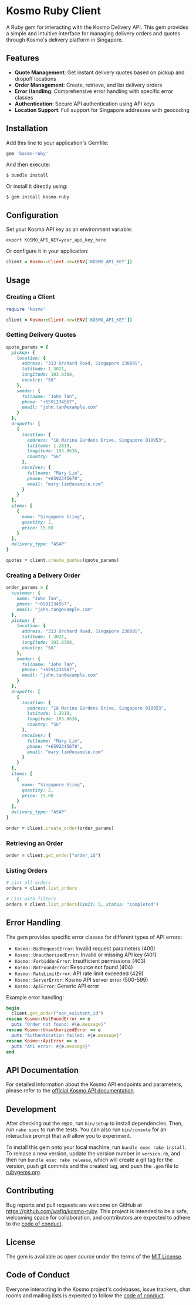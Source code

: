 # Kosmo Ruby Client

A Ruby gem for interacting with the Kosmo Delivery API. This gem provides a simple and intuitive interface for managing delivery orders and quotes through Kosmo's delivery platform in Singapore.

## Features

- **Quote Management**: Get instant delivery quotes based on pickup and dropoff locations
- **Order Management**: Create, retrieve, and list delivery orders
- **Error Handling**: Comprehensive error handling with specific error classes
- **Authentication**: Secure API authentication using API keys
- **Location Support**: Full support for Singapore addresses with geocoding

## Installation

Add this line to your application's Gemfile:

```ruby
gem 'kosmo-ruby'
```

And then execute:

    $ bundle install

Or install it directly using:

    $ gem install kosmo-ruby

## Configuration

Set your Kosmo API key as an environment variable:

    export KOSMO_API_KEY=your_api_key_here

Or configure it in your application:

```ruby
client = Kosmo::Client.new(ENV['KOSMO_API_KEY'])
```

## Usage

### Creating a Client

```ruby
require 'kosmo'

client = Kosmo::Client.new(ENV['KOSMO_API_KEY'])
```

### Getting Delivery Quotes

```ruby
quote_params = {
  pickup: {
    location: {
      address: "313 Orchard Road, Singapore 238895",
      latitude: 1.3021,
      longitude: 103.8368,
      country: "SG"
    },
    sender: {
      fullname: "John Tan",
      phone: "+6591234567",
      email: "john.tan@example.com"
    }
  },
  dropoffs: [
    {
      location: {
        address: "18 Marina Gardens Drive, Singapore 018953",
        latitude: 1.2819,
        longitude: 103.8636,
        country: "SG"
      },
      receiver: {
        fullname: "Mary Lim",
        phone: "+6592345678",
        email: "mary.lim@example.com"
      }
    }
  ],
  items: [
    {
      name: "Singapore Sling",
      quantity: 2,
      price: 15.00
    }
  ],
  delivery_type: "ASAP"
}

quotes = client.create_quotes(quote_params)
```

### Creating a Delivery Order

```ruby
order_params = {
  customer: {
    name: "John Tan",
    phone: "+6591234567",
    email: "john.tan@example.com"
  },
  pickup: {
    location: {
      address: "313 Orchard Road, Singapore 238895",
      latitude: 1.3021,
      longitude: 103.8368,
      country: "SG"
    },
    sender: {
      fullname: "John Tan",
      phone: "+6591234567",
      email: "john.tan@example.com"
    }
  },
  dropoffs: [
    {
      location: {
        address: "18 Marina Gardens Drive, Singapore 018953",
        latitude: 1.2819,
        longitude: 103.8636,
        country: "SG"
      },
      receiver: {
        fullname: "Mary Lim",
        phone: "+6592345678",
        email: "mary.lim@example.com"
      }
    }
  ],
  items: [
    {
      name: "Singapore Sling",
      quantity: 2,
      price: 15.00
    }
  ],
  delivery_type: "ASAP"
}

order = client.create_order(order_params)
```

### Retrieving an Order

```ruby
order = client.get_order("order_id")
```

### Listing Orders

```ruby
# List all orders
orders = client.list_orders

# List with filters
orders = client.list_orders(limit: 5, status: "completed")
```

## Error Handling

The gem provides specific error classes for different types of API errors:

- `Kosmo::BadRequestError`: Invalid request parameters (400)
- `Kosmo::UnauthorizedError`: Invalid or missing API key (401)
- `Kosmo::ForbiddenError`: Insufficient permissions (403)
- `Kosmo::NotFoundError`: Resource not found (404)
- `Kosmo::RateLimitError`: API rate limit exceeded (429)
- `Kosmo::ServerError`: Kosmo API server error (500-599)
- `Kosmo::ApiError`: Generic API error

Example error handling:

```ruby
begin
  client.get_order("non_existent_id")
rescue Kosmo::NotFoundError => e
  puts "Order not found: #{e.message}"
rescue Kosmo::UnauthorizedError => e
  puts "Authentication failed: #{e.message}"
rescue Kosmo::ApiError => e
  puts "API error: #{e.message}"
end
```

## API Documentation

For detailed information about the Kosmo API endpoints and parameters, please refer to the [official Kosmo API documentation](https://api.kosmo.delivery/docs).

## Development

After checking out the repo, run `bin/setup` to install dependencies. Then, run `rake spec` to run the tests. You can also run `bin/console` for an interactive prompt that will allow you to experiment.

To install this gem onto your local machine, run `bundle exec rake install`. To release a new version, update the version number in `version.rb`, and then run `bundle exec rake release`, which will create a git tag for the version, push git commits and the created tag, and push the `.gem` file to [rubygems.org](https://rubygems.org).

## Contributing

Bug reports and pull requests are welcome on GitHub at https://github.com/wafiq/kosmo-ruby. This project is intended to be a safe, welcoming space for collaboration, and contributors are expected to adhere to the [code of conduct](https://github.com/wafiq/kosmo-ruby/blob/main/CODE_OF_CONDUCT.md).

## License

The gem is available as open source under the terms of the [MIT License](https://opensource.org/licenses/MIT).

## Code of Conduct

Everyone interacting in the Kosmo project's codebases, issue trackers, chat rooms and mailing lists is expected to follow the [code of conduct](https://github.com/wafiq/kosmo-ruby/blob/main/CODE_OF_CONDUCT.md).
